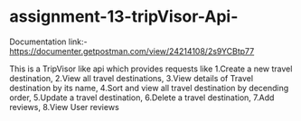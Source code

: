 # assignment-13-tripVisor-Api-
Documentation link:- https://documenter.getpostman.com/view/24214108/2s9YCBtp77

This is a TripVisor like api which provides requests like
1.Create a new travel destination,
2.View all travel destinations,
3.View details of  Travel destination by its name,
4.Sort and view all travel destination by decending order,
5.Update a travel destination,
6.Delete a travel destination,
7.Add reviews,
8.View User reviews 
